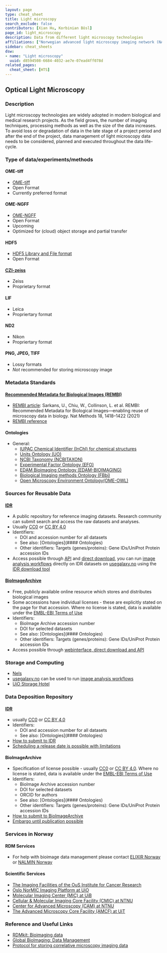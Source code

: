 ```yaml
---
layout: page
type: cheat_sheet
title: Light microscopy
search_exclude: false
contributors: [Xian Hu, Korbinian Bösl]
page_id: light_microscopy
description: Data from different light microscopy technologies
affiliations: ["Norwegian advanced light microscopy imaging network (NALMIN)"]
sidebar: cheat_sheets
dsw:
- name: "Light microscopy"
  uuid: d8594508-6684-4032-ae7e-07ead4ff078d
related_pages:
  cheat_sheet: [HTS]
---
```


## Optical Light Microscopy
<!--Example: High-Throughput Screening-->


### Description
Light microscopy technologies are widely adopted in modern biological and medical research projects. As the field grows, the number of imaging techniques, processing methods as well as the size of the data increases. To avoid loss or degradation of data in the late stage of a project period and after the end of the project, data management of light microscopy data needs to be considered, planned and executed throughout the data life-cycle.

### Type of data/experiments/methods

#### OME-tiff
- [OME-tiff](https://doi.org/10.25504/FAIRsharing.cq8tg2)
- Open Format
- Currently preferred format

#### OME-NGFF
- [OME-NGFF](https://fairsharing.org/3887)
- Open Format
- Upcoming
- Optimized for (cloud) object storage and partial transfer

#### HDF5
- [HDF5 Library and File format](https://www.hdfgroup.org/solutions/hdf5)
- Open Format

#### [CZI-zeiss](https://www.zeiss.com/microscopy/en/products/software/zeiss-zen/czi-image-file-format.html)
- Zeiss
- Proprietary format

#### LIF
- Leica
- Propriertary format

#### ND2
- Nikon
- Propriertary format

#### PNG, JPEG, TIFF
- Lossy formats
- *Not* recommended for storing microscopy image

### Metadata Standards

#### [Recommended Metadata for Biological Images (REMBI)](https://fairsharing.org/bsg-s001615)
- [REMBI article](https://doi.org/10.1038/s41592-021-01166-8): Sarkans, U., Chiu, W., Collinson, L. et al. REMBI: Recommended Metadata for Biological Images—enabling reuse of microscopy data in biology. Nat Methods 18, 1418–1422 (2021)
- [REMBI reference](https://www.ebi.ac.uk/bioimage-archive/rembi-model-reference/)

#### Ontologies
- General:
  - [IUPAC Chemical Identifier (InChI) for chemical structures](https://doi.org/10.25504/FAIRsharing.ddk9t9)
  - [Units Ontology (UO)](https://doi.org/10.25504/FAIRsharing.mjnypw)
  - [NCBI Taxonomy (NCBITAXON)](https://doi.org/10.25504/FAIRsharing.fj07xj)
  - [Experimental Factor Ontology (EFO)](https://doi.org/10.25504/FAIRsharing.1gr4tz)
  - [EDAM Bioimaging Ontology (EDAM-BIOIMAGING)](https://doi.org/10.25504/FAIRsharing.g593w1)
  - [Biological Imaging methods Ontology (FBbi)](https://doi.org/10.25504/FAIRsharing.ny3z9j)
  - [Open Microscopy Environment Ontology(OME-OWL)](https://fairsharing.org/350)

### Sources for Reusable Data

#### [IDR](https://idr.openmicroscopy.org/)
- A public repository for reference imaging datasets. Research community can submit search and access the raw datasets and analyses.
- Usually [CC0](https://creativecommons.org/share-your-work/public-domain/cc0/) or [CC BY 4.0](https://creativecommons.org/licenses/by/4.0/)
- Identifiers:
  - DOI and accession number for all datasets
  - See also: [Ontologies](#### Ontologies)
  - Other identifiers: Targets (genes/proteins): Gene IDs/UniProt Protein accession IDs
- Access possible through [API](https://idr.openmicroscopy.org/about/api.html) and [direct download](https://idr.openmicroscopy.org/about/download.html), you can run [image analysis workflows](https://training.galaxyproject.org/training-material/topics/imaging/) directly on IDR datasets on [usegalaxy.no](https://usegalaxy.no) using the [IDR download tool](https://usegalaxy.eu/root?tool_id=toolshed.g2.bx.psu.edu/repos/iuc/idr_download_by_ids/idr_download_by_ids/)

#### [BioImageArchive]((https://www.ebi.ac.uk/bioimage-archive/))
- Free, publicly available online resource which stores and distributes biological images
- Some accessions have individual licenses - these are explicitly stated on the page for that accession. Where no license is stated, data is available under the [EMBL-EBI Terms of Use](https://www.ebi.ac.uk/about/terms-of-use/)
- Identifiers:
  - BioImage Archive accession number
  - DOI for selected datasets
  - See also: [Ontologies](#### Ontologies)
  - Other identifiers: Targets (genes/proteins): Gene IDs/UniProt Protein accession IDs
- Access possible through [webinterface, direct download and API](https://www.ebi.ac.uk/biostudies/help)

### Storage and Computing
<!--Add information about e.g. NeLS-->
- [Nels](https://nels.bioinfo.no/pages/user-terms.xhtml)
- [usegalaxy.no](https://usegalaxy.no) can be used to run [image analysis workflows](https://training.galaxyproject.org/training-material/topics/imaging/)
- [UiO Storage Hotel](https://www.uio.no/english/services/it/store-collaborate/storage-hotel/)

### Data Deposition Repository

#### [IDR](https://idr.openmicroscopy.org/)
- usually [CC0](https://creativecommons.org/share-your-work/public-domain/cc0/) or [CC BY 4.0](https://creativecommons.org/licenses/by/4.0/)
- Identifiers:
  - DOI and accession number for all datasets
  - See also: [Ontologies](#### Ontologies)
- [How to submit to IDR](https://idr.openmicroscopy.org/about/submission.html)
- [Scheduling a release date is possible with limitations](https://idr.openmicroscopy.org/about/faq/)

#### BioImageArchive
- Specification of license possible - usually [CC0](https://creativecommons.org/share-your-work/public-domain/cc0/) or [CC BY 4.0](https://creativecommons.org/licenses/by/4.0/). Where no license is stated, data is available under the [EMBL-EBI Terms of Use](https://www.ebi.ac.uk/about/terms-of-use/)
- Identifiers:
  - BioImage Archive accession number
  - DOI for selected datasets
  - ORCID for authors
  - See also: [Ontologies](#### Ontologies)
  - Other identifiers: Targets (genes/proteins): Gene IDs/UniProt Protein accession IDs
- [How to submit to BioImageArchive](https://www.ebi.ac.uk/bioimage-archive/)
- [Embargo until publication possible](https://www.ebi.ac.uk/bioimage-archive/help-faq/)


### Services in Norway
<!--Add one line description-->
#### RDM Services
- For help with bioimage data management please contact [ELIXIR Norway](https://elixir.no/helpdesk) or [NALMIN Norway](https://nalmin.no/index.php/data-management/)

#### Scientific Services
- [The Imaging Facilities of the OuS Institute for Cancer Research](https://ous-research.no/microscopy/)
- [Oslo NorMIC Imaging Platform at UiO](https://www.mn.uio.no/ibv/english/research/infrastructure/facilities/life-science/imaging/normic/)
- [Molecular Imaging Center (MIC) at UiB](https://www.uib.no/en/rg/mic)
- [Cellular & Molecular Imaging Core Facility (CMIC) at NTNU](https://www.ntnu.edu/mh/cmic)
- [Center for Advanced Microscopy (CAM) at NTNU](https://www.ntnu.edu/nv/cam)
- [The Advanced Microscopy Core Facility (AMCF) at UiT](https://en.uit.no/infrastruktur/enhet?p_document_id=701241)

### Reference and Useful Links
<!--Add a list of relevant external/global tools-->
- [RDMkit: Bioimaging data](https://rdmkit.elixir-europe.org/bioimaging_data)
- [Global BioImaging: Data Management](https://globalbioimaging.org/international-training-courses/repository/image-data)
- [Protocol for storing correlative microscopy imaging data](https://star-protocols.cell.com/protocols/374)
